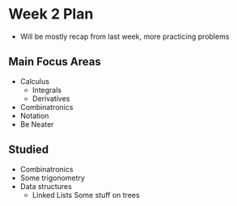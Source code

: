 # Week 2 Plan
- Will be mostly recap from last week, more practicing problems

## Main Focus Areas
- Calculus
    * Integrals
    * Derivatives
- Combinatronics
- Notation
- Be Neater

## Studied
- Combinatronics
- Some trigonometry
- Data structures
    * Linked Lists Some stuff on trees
